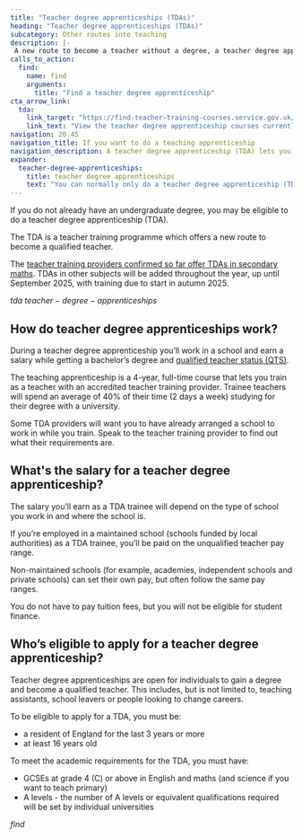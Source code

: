 ```yaml
---
title: "Teacher degree apprenticeships (TDAs)"
heading: "Teacher degree apprenticeships (TDAs)"
subcategory: Other routes into teaching
description: |-
 A new route to become a teacher without a degree, a teacher degree apprenticeship (TDA) lets you work at a school while you qualify as a teacher.
calls_to_action:
  find:
    name: find
    arguments:
      title: "Find a teacher degree apprenticeship"
cta_arrow_link:
  tda:
    link_target: "https://find-teacher-training-courses.service.gov.uk/results?age_group=secondary&applications_open=true&can_sponsor_visa=false&has_vacancies=true&l=2&university_degree_status=false&visa_status=false"
    link_text: "View the teacher degree apprenticeship courses currently available"
navigation: 20.45
navigation_title: If you want to do a teaching apprenticeship
navigation_description: A teacher degree apprenticeship (TDA) lets you work at a school and earn a salary while getting a degree and qualified teacher status (QTS).
expander:
  teacher-degree-apprenticeships:
    title: teacher degree apprenticeships
    text: "You can normally only do a teacher degree apprenticeship (TDA) if you've been a resident in the UK for the last 3 years or more. There are some exceptions to this. For example, if you've applied to the Afghan or Ukraine resettlement schemes. Speak to providers for more information."
---
```

If you do not already have an undergraduate degree, you may be eligible to do a teacher degree apprenticeship (TDA). 

The TDA is a teacher training programme which offers a new route to become a qualified teacher. 

The [teacher training providers confirmed so far offer TDAs in secondary maths](https://www.gov.uk/government/publications/secondary-maths-teacher-degree-apprenticeship-funding-pilot-providers/providers-selected-to-deliver-the-teacher-degree-apprenticeship-tda-funding-pilot). TDAs in other subjects will be added throughout the year, up until September 2025, with training due to start in autumn 2025. 

$tda$
$teacher-degree-apprenticeships$



## How do teacher degree apprenticeships work?
During a teacher degree apprenticeship you’ll work in a school and earn a salary while getting a bachelor’s degree and [qualified teacher status (QTS)](/train-to-be-a-teacher/what-is-qts).
 
The teaching apprenticeship is a 4-year, full-time course that lets you train as a teacher with an accredited teacher training provider. Trainee teachers will spend an average of 40% of their time (2 days a week) studying for their degree with a university.

Some TDA providers will want you to have already arranged a school to work in while you train. Speak to the teacher training provider to find out what their requirements are.

## What's the salary for a teacher degree apprenticeship?

The salary you’ll earn as a TDA trainee will depend on the type of school you work in and where the school is.  

If you’re employed in a maintained school (schools funded by local authorities) as a TDA trainee, you’ll be paid on the unqualified teacher pay range.  

Non-maintained schools (for example, academies, independent schools and private schools) can set their own pay, but often follow the same pay ranges.   

You do not have to pay tuition fees, but you will not be eligible for student finance. 

## Who’s eligible to apply for a teacher degree apprenticeship?
Teacher degree apprenticeships are open for individuals to gain a degree and become a qualified teacher. This includes, but is not limited to, teaching assistants, school leavers or people looking to change careers.


To be eligible to apply for a TDA, you must be:

* a resident of England for the last 3 years or more
* at least 16 years old

To meet the academic requirements for the TDA, you must have:

* GCSEs at grade 4 (C) or above in English and maths (and science if you want to teach primary)
* A levels - the number of A levels or equivalent qualifications required will be set by individual universities

$find$